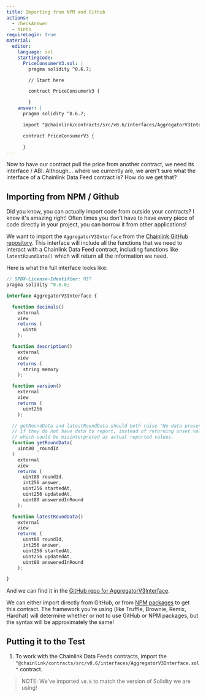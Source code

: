```yaml
---
title: Importing from NPM and Github
actions:
  - checkAnswer
  - hints
requireLogin: true
material:
  editor:
    language: sol
    startingCode:
      PriceConsumerV3.sol: |
        pragma solidity ^0.6.7;

        // Start here

        contract PriceConsumerV3 {

        }
    answer: |
      pragma solidity ^0.6.7;

      import "@chainlink/contracts/src/v0.6/interfaces/AggregatorV3Interface.sol";

      contract PriceConsumerV3 {

      }
---
```


Now to have our contract pull the price from another contract, we need its interface / ABI. Although... where we currently are, we aren't sure what the interface of a Chainlink Data Feed contract is? How do we get that?

## Importing from NPM / Github

Did you know, you can actually import code from outside your contracts? I know it's amazing right! Often times you don't have to have every piece of code directly in your project, you can borrow it from other applications!

We want to import the `AggregatorV3Interface` from the <a href="https://github.com/smartcontractkit/chainlink" target="_blank">Chainlink GitHub repository</a>. This interface will include all the functions that we need to interact with a Chainlink Data Feed contract, including functions like `latestRoundData()` which will return all the information we need.

Here is what the full interface looks like:

```javascript
// SPDX-License-Identifier: MIT
pragma solidity ^0.6.0;

interface AggregatorV3Interface {

  function decimals()
    external
    view
    returns (
      uint8
    );

  function description()
    external
    view
    returns (
      string memory
    );

  function version()
    external
    view
    returns (
      uint256
    );

  // getRoundData and latestRoundData should both raise "No data present"
  // if they do not have data to report, instead of returning unset values
  // which could be misinterpreted as actual reported values.
  function getRoundData(
    uint80 _roundId
  )
    external
    view
    returns (
      uint80 roundId,
      int256 answer,
      uint256 startedAt,
      uint256 updatedAt,
      uint80 answeredInRound
    );

  function latestRoundData()
    external
    view
    returns (
      uint80 roundId,
      int256 answer,
      uint256 startedAt,
      uint256 updatedAt,
      uint80 answeredInRound
    );

}
```

And we can find it in the <a href="https://github.com/smartcontractkit/chainlink/blob/master/contracts/src/v0.6/interfaces/AggregatorV3Interface.sol" target="_blank">GitHub repo for AggregatorV3Interface</a>.

We can either import directly from GitHub, or from <a href="https://www.npmjs.com/package/@chainlink/contracts" target="_blank">NPM packages</a> to get this contract. The framework you're using (like Truffle, Brownie, Remix, Hardhat) will determine whether or not to use GitHub or NPM packages, but the syntax will be approximately the same!

## Putting it to the Test

1. To work with the Chainlink Data Feeds contracts, import the `"@chainlink/contracts/src/v0.6/interfaces/AggregatorV3Interface.sol"` contract.

> NOTE: We've imported `v0.6` to match the version of Solidity we are using!
